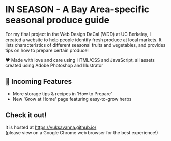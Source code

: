 # IN SEASON - A Bay Area-specific seasonal produce guide
For my final project in the Web Design DeCal (WDD) at UC Berkeley, I created a website to help people identify fresh produce at local markets. 
It lists characteristics of different seasonal fruits and vegetables, and provides tips on how to prepare certain produce! <br>

❤️ Made with love and care using HTML/CSS and JavaScript, all assets created using Adobe Photoshop and Illustrator

## 🌱 Incoming Features
- More storage tips & recipes in 'How to Prepare' <br>
- New 'Grow at Home' page featuring easy-to-grow herbs <br>

## Check it out!
It is hosted at https://vuksavanna.github.io/ <br>
(please view on a Google Chrome web browser for the best experience!)
